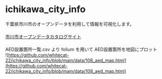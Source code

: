 # ichikawa_city_info
千葉県市川市のオープンデータを利用して情報を可視化します。  
　  
[市川市オープンデータカタログサイト](https://www.city.ichikawa.lg.jp/pla01/opendata.html)
　  
　  
AED設置箇所一覧.csv より folium を用いて AED設置箇所を地図にプロット  
![https://github.com/whitecat-22/ichikawa_city_info/blob/main/data/108_aed_map.html](https://github.com/whitecat-22/ichikawa_city_info/blob/main/data/108_aed_map.html)
